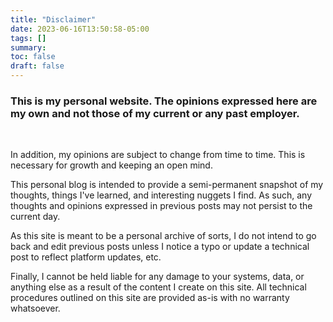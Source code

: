 ```yaml
---
title: "Disclaimer"
date: 2023-06-16T13:50:58-05:00
tags: []
summary:
toc: false
draft: false
---
```


### This is my personal website. The opinions expressed here are my own and not those of my current or any past employer.

&nbsp;

In addition, my opinions are subject to change from time to time. This is necessary for growth and keeping an open mind. 

This personal blog is intended to provide a semi-permanent snapshot of my thoughts, things I've learned, and interesting nuggets I find. As such, any thoughts and opinions expressed in previous posts may not persist to the current day.

As this site is meant to be a personal archive of sorts, I do not intend to go back and edit previous posts unless I notice a typo or update a technical post to reflect platform updates, etc.

Finally, I cannot be held liable for any damage to your systems, data, or anything else as a result of the content I create on this site. All technical procedures outlined on this site are provided as-is with no warranty whatsoever.